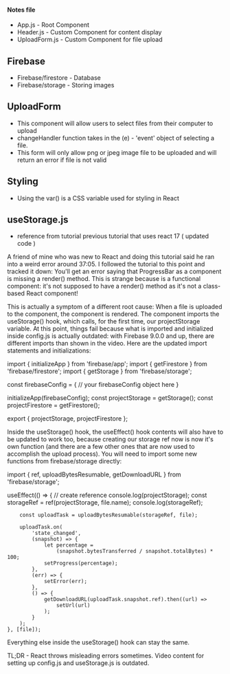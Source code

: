 #### Notes file 

* App.js - Root Component
* Header.js - Custom Component for content display
* UploadForm.js - Custom Component for file upload

## Firebase
* Firebase/firestore - Database
* Firebase/storage - Storing images

## UploadForm
* This component will allow users to select files from their computer to upload
* changeHandler function takes in the (e) - 'event' object of selecting a file. 
* This form will only allow png or jpeg image file to be uploaded and will return an error if file is not valid

## Styling

* Using the var() is a CSS variable used for styling in React



## useStorage.js 
* reference from tutorial previous tutorial that uses react 17 ( updated code )

A friend of mine who was new to React and doing this tutorial said he ran into a weird error around 37:05. I followed the tutorial to this point and tracked it down: You'll get an error saying that ProgressBar as a component is missing a render() method. This is strange because <ProgressBar/> is a functional component: it's not supposed to have a render() method as it's not a class-based React component! 

This is actually a symptom of a different root cause: When a file is uploaded to the <UploadForm /> component, the <ProgressBar /> component is rendered. The <ProgressBar /> component imports the useStorage() hook, which calls, for the first time, our projectStorage variable. At this point, things fail because what is imported and initialized inside config.js is actually outdated: with Firebase 9.0.0 and up, there are different imports than shown in the video. Here are the updated import statements and initializations: 

import { initializeApp } from 'firebase/app';
import { getFirestore } from 'firebase/firestore';
import { getStorage } from 'firebase/storage';

const firebaseConfig = {
    // your firebaseConfig object here
}

initializeApp(firebaseConfig);
const projectStorage = getStorage();
const projectFirestore = getFirestore();

export { projectStorage, projectFirestore };

Inside the useStorage() hook, the useEffect() hook contents will also have to be updated to work too, because creating our storage ref now is now it's own function (and there are a few other ones that are now used to accomplish the upload process). You will need to import some new functions from firebase/storage directly:  

import { ref, uploadBytesResumable, getDownloadURL } from 'firebase/storage';



useEffect(() => {
        // create reference
        console.log(projectStorage);
        const storageRef = ref(projectStorage, file.name);
        console.log(storageRef);

        const uploadTask = uploadBytesResumable(storageRef, file);

        uploadTask.on(
            'state_changed',
            (snapshot) => {
                let percentage =
                    (snapshot.bytesTransferred / snapshot.totalBytes) * 100;
                setProgress(percentage);
            },
            (err) => {
                setError(err);
            },
            () => {
                getDownloadURL(uploadTask.snapshot.ref).then((url) =>
                    setUrl(url)
                );
            }
        );
    }, [file]);

Everything else inside the useStorage() hook can stay the same. 

TL;DR - React throws misleading errors sometimes. Video content for setting up config.js and useStorage.js is outdated.